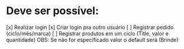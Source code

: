 # Deve ser possível:

[x] Realizar login
[x] Criar login pra outro usuário
[ ] Registrar pedido (ciclo/mês/marca)
[ ] Registrar produtos em um ciclo (Title, valor e quantidade) OBS: Se não for especificado valor o default será (Brinde)
